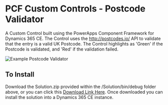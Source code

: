 # PCF Custom Controls - Postcode Validator
A Custom Control built using the PowerApps Component Framework for Dynamics 365 CE. The Control uses the http://postcodes.io/ API to validate that the entry is a valid UK Postcode. The Control highlights as 'Green' if the Postcode is validated, and 'Red' if the validation failed.

![Example Postcode Validator](https://github.com/jhetheringt7/PCF-CustomControl/blob/master/PCF_Postcode/postcodeValidatorExample.gif)

## To Install
Download the Solution.zip provided within the /Solution/bin/debug folder above, or you can click this [Download Link Here](https://github.com/jhetheringt7/PCF-CustomControl/raw/master/PCF_Postcode/Solution/bin/Debug/Solution.zip). Once downloaded you can install the solution into a Dynamics 365 CE instance.